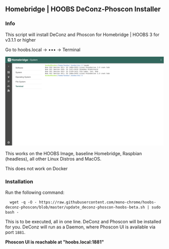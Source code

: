 ## Homebridge | HOOBS DeConz-Phoscon Installer

### Info

This script will install DeConz and Phoscon for Homebridge | HOOBS 3 for v3.1.1 or higher

Go to hoobs.local -> ••• -> Terminal 

![](https://raw.githubusercontent.com/mono-chrome/hoobs-deconz-phoscon/master/terminal.png)

This works on the HOOBS Image, baseline Homebridge, Raspbian (headless), all other Linux Distros and MacOS. 

This does not work on Docker

### Installation

Run the following command:

```
  wget -q -O - https://raw.githubusercontent.com/mono-chrome/hoobs-deconz-phoscon/blob/master/update_deconz-phoscon-hoobs-beta.sh | sudo bash -
```

This is to be executed, all in one line. DeConz and Phoscon will be installed for you.
DeConz will run as a Daemon, where Phoscon UI is available via port `1881`.

**Phoscon UI is reachable at "hoobs.local:1881"**

